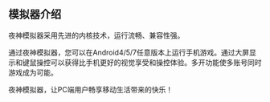 ## 模拟器介绍

夜神模拟器采用先进的内核技术，运行流畅、兼容性强。

通过夜神模拟器，您可以在Android4/5/7任意版本上运行手机游戏。通过大屏显示和键鼠操控可以获得比手机更好的视觉享受和操控体验。多开功能使多账号同时游戏成为可能。

夜神模拟器，让PC端用户畅享移动生活带来的快乐！

